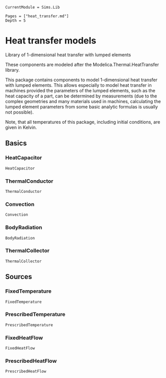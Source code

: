 ```@meta
CurrentModule = Sims.Lib
```
```@contents
Pages = ["heat_transfer.md"]
Depth = 5
```

# Heat transfer models

Library of 1-dimensional heat transfer with lumped elements

These components are modeled after the Modelica.Thermal.HeatTransfer
library.

This package contains components to model 1-dimensional heat transfer
with lumped elements. This allows especially to model heat transfer in
machines provided the parameters of the lumped elements, such as the
heat capacity of a part, can be determined by measurements (due to the
complex geometries and many materials used in machines, calculating
the lumped element parameters from some basic analytic formulas is
usually not possible).

Note, that all temperatures of this package, including initial
conditions, are given in Kelvin.

## Basics

### HeatCapacitor
```@docs
HeatCapacitor
```
### ThermalConductor
```@docs
ThermalConductor
```
### Convection
```@docs
Convection
```
### BodyRadiation
```@docs
BodyRadiation
```
### ThermalCollector
```@docs
ThermalCollector
```
## Sources

### FixedTemperature
```@docs
FixedTemperature
```
### PrescribedTemperature
```@docs
PrescribedTemperature
```
### FixedHeatFlow
```@docs
FixedHeatFlow
```
### PrescribedHeatFlow
```@docs
PrescribedHeatFlow
```
